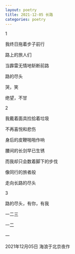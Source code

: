 ```yaml
---
layout: poetry
title: 2021-12-05 长路
categories: poetry
---
```


1 

我终日拖着步子前行

路上的旅人们

当霹雷无情地斩断前路

路的尽头

哭，笑

绝望，不甘

2 

我戴着面具捡拾着垃圾

不再喜悦和悲伤

身后的皮鞭啪啪作响

腰间的长剑早已生锈

而我却只会数着脚下的步伐

像同行的旅者般

走向长路的尽头

3

路的尽头，有你，有我

一二三

一二

一


2021年12月05日  海浪于北京夜作